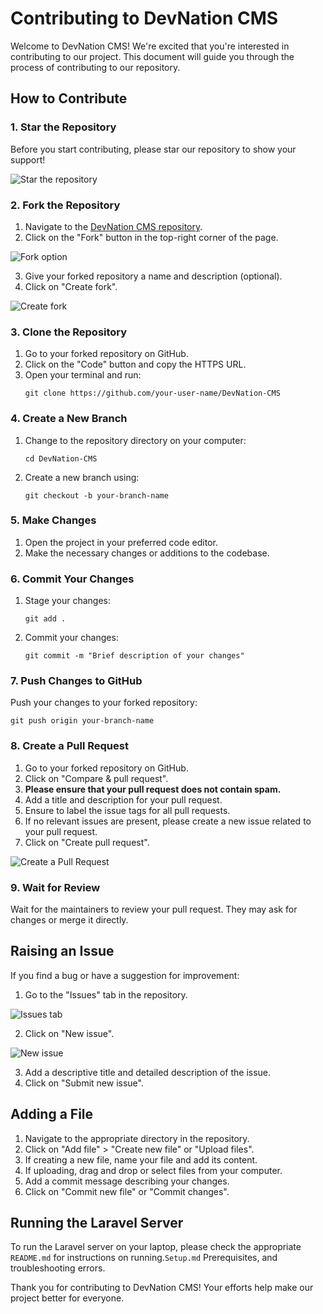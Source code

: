 # Contributing to DevNation CMS

Welcome to DevNation CMS! We're excited that you're interested in contributing to our project. This document will guide you through the process of contributing to our repository.

## How to Contribute

### 1. Star the Repository

Before you start contributing, please star our repository to show your support!

![Star the repository](https://github.com/user-attachments/assets/3c7f1cbd-86ea-4465-9253-959e93ee4246)

### 2. Fork the Repository

1. Navigate to the [DevNation CMS repository](https://github.com/Ajiet-DevNation/DevNation-CMS).
2. Click on the "Fork" button in the top-right corner of the page.

![Fork option](https://github.com/user-attachments/assets/4aa093c8-236c-428f-97d0-f23c9d1a79fb)

3. Give your forked repository a name and description (optional).
4. Click on "Create fork".

![Create fork](https://github.com/user-attachments/assets/87872869-6aa4-4c70-a699-56dbbeb49102)

### 3. Clone the Repository

1. Go to your forked repository on GitHub.
2. Click on the "Code" button and copy the HTTPS URL.
3. Open your terminal and run:
   ```
   git clone https://github.com/your-user-name/DevNation-CMS
   ```

### 4. Create a New Branch

1. Change to the repository directory on your computer:
   ```
   cd DevNation-CMS
   ```
2. Create a new branch using:
   ```
   git checkout -b your-branch-name
   ```

### 5. Make Changes

1. Open the project in your preferred code editor.
2. Make the necessary changes or additions to the codebase.

### 6. Commit Your Changes

1. Stage your changes:
   ```
   git add .
   ```
2. Commit your changes:
   ```
   git commit -m "Brief description of your changes"
   ```

### 7. Push Changes to GitHub

Push your changes to your forked repository:
```
git push origin your-branch-name
```

### 8. Create a Pull Request

1. Go to your forked repository on GitHub.
2. Click on "Compare & pull request".
3. **Please ensure that your pull request does not contain spam.** 
4. Add a title and description for your pull request. 
5. Ensure to label the issue tags for all pull requests. 
6. If no relevant issues are present, please create a new issue related to your pull request. 
7. Click on "Create pull request".

![Create a Pull Request](https://github.com/user-attachments/assets/0f2f0ded-5f3a-4492-90c0-e9d56ef3b45a)

### 9. Wait for Review

Wait for the maintainers to review your pull request. They may ask for changes or merge it directly.

## Raising an Issue

If you find a bug or have a suggestion for improvement:

1. Go to the "Issues" tab in the repository.

![Issues tab](https://github.com/user-attachments/assets/bdee4836-7db3-45aa-a3bc-c5af644e8a8b)

2. Click on "New issue".

![New issue](https://github.com/user-attachments/assets/1fc24dcf-cd1b-45cf-ac92-7e9f3cc693ce)

3. Add a descriptive title and detailed description of the issue.
4. Click on "Submit new issue".

## Adding a File

1. Navigate to the appropriate directory in the repository.
2. Click on "Add file" > "Create new file" or "Upload files".
3. If creating a new file, name your file and add its content.
4. If uploading, drag and drop or select files from your computer.
5. Add a commit message describing your changes.
6. Click on "Commit new file" or "Commit changes".

## Running the Laravel Server

To run the Laravel server on your laptop, please check the appropriate `README.md` for instructions on running.`Setup.md` Prerequisites, and troubleshooting errors.

Thank you for contributing to DevNation CMS! Your efforts help make our project better for everyone. 